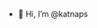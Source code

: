 - 👋 Hi, I’m @katnaps
<!---
- 👀 I’m interested in Full stack web development
- 🌱 I’m currently learning javascript, nodejs & mongoDB
--->
<!---
katnaps/katnaps is a ✨ special ✨ repository because its `README.md` (this file) appears on your GitHub profile.
You can click the Preview link to take a look at your changes.
--->
